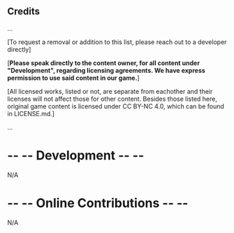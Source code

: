 ## Credits
...

[To request a removal or addition to this list, please reach out to a developer directly]

[**Please speak directly to the content owner, for all content under "Development", regarding licensing agreements. We have express permission to use said content in our game.**] 

[All licensed works, listed or not, are separate from eachother and their licenses will not affect those for other content. Besides those listed here, original game content is licensed under CC BY-NC 4.0, which can be found in LICENSE.md.]

...

# -- -- Development -- --
N/A


# -- -- Online Contributions -- --
N/A
